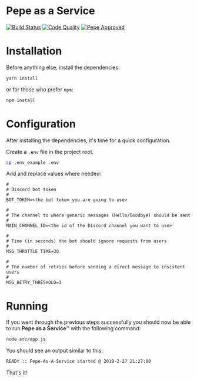 # Pepe as a Service

[![Build Status](https://travis-ci.com/tiagojpdias/pepe-as-a-service.svg?branch=master)](https://travis-ci.com/tiagojpdias/pepe-as-a-service)
[![Code Quality](https://img.shields.io/scrutinizer/g/tiagojpdias/pepe-as-a-service.svg)](https://img.shields.io/scrutinizer/g/tiagojpdias/pepe-as-a-service.svg)
[![Pepe Approved](https://img.shields.io/badge/World%20Pepe%20Association-approved-brightgreen.svg)](https://img.shields.io/badge/World%20Pepe%20Association-approved-brightgreen.svg)

# Installation
Before anything else, install the dependencies:
```sh
yarn install
```

or for those who prefer `npm`:
```sh
npm install
```

# Configuration
After installing the dependencies, it's time for a quick configuration.

Create a `.env` file in the project root.

```sh
cp .env_example .env
```
 
Add and replace values where needed:

```
#
# Discord bot token
#
BOT_TOKEN=<the bot token you are going to use>

#
# The channel to where generic messages (Hello/Goodbye) should be sent
#
MAIN_CHANNEL_ID=<the id of the Discord channel you want to use>

#
# Time (in seconds) the bot should ignore requests from users
#
MSG_THROTTLE_TIME=30

#
# The number of retries before sending a direct message to insistent users
#
MSG_RETRY_THRESHOLD=3
```

# Running
If you went through the previous steps successfully you should now be able to run **Pepe as a Service**™ with the following command:
 
```sh
node src/app.js
```

You should see an output similar to this:
```sh
READY :: Pepe-As-A-Service started @ 2019-2-27 21:27:00
```

That's it!
